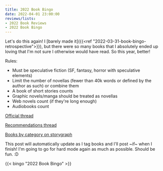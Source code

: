 ```yaml
---
title: 2022 Book Bingo
date: 2022-04-01 23:00:00
reviews/lists:
- 2022 Book Reviews
- 2022 Book Bingo
---
```

Let's do this again! I [barely made it]({{<ref "2022-03-31-book-bingo-retrospective">}}), but there were so many books that I absolutely ended up loving that I'm not sure I otherwise would have read. So this year, better!

Rules:
- Must be speculative fiction (SF, fantasy, horror with speculative elements)
- Limit the number of novellas (fewer than 40k words or defined by the author as such) or combine them
- A book of short stories counts
- Graphic novels/manga should be treated as novellas
- Web novels count (if they're long enough)
- Audiobooks count

[Official thread](https://old.reddit.com/r/Fantasy/comments/ttrev1/official_rfantasy_2022_book_bingo_challenge/)

[Recommendations thread](https://www.reddit.com/r/Fantasy/comments/ttrhvf/the_2022_rfantasy_bingo_recommendations_list/?utm_source=reddit&utm_medium=usertext&utm_name=Fantasy&utm_content=t3_ttrev1)

[Books by category on storygraph](https://app.thestorygraph.com/reading_challenges/0133b8ee-a08b-44f5-8d96-be27abbca85b)

This post will automatically update as I tag books and I'll post ~if~ when I finish! I'm going to go for hard mode again as much as possible. Should be fun. :D

{{< bingo "2022 Book Bingo" >}}
